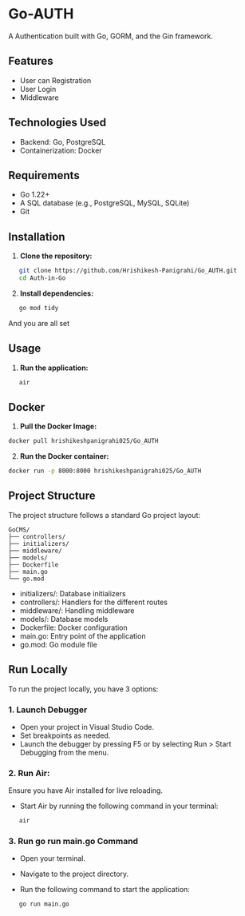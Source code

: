 # Go-AUTH
A Authentication built with Go, GORM, and the Gin framework.

## Features

- User can Registration
- User Login
- Middleware

## Technologies Used
- Backend: Go, PostgreSQL
- Containerization: Docker

## Requirements

- Go 1.22+
- A SQL database (e.g., PostgreSQL, MySQL, SQLite)
- Git

## Installation

1. **Clone the repository:**

```sh
   git clone https://github.com/Hrishikesh-Panigrahi/Go_AUTH.git
   cd Auth-in-Go
   ```

2. **Install dependencies:**

```sh
   go mod tidy
   ```

And you are all set

## Usage

1. **Run the application:**

```sh
   air
```

## Docker

1. **Pull the Docker Image:**
```sh
docker pull hrishikeshpanigrahi025/Go_AUTH
```

2. **Run the Docker container:**
```sh
docker run -p 8000:8000 hrishikeshpanigrahi025/Go_AUTH
```

## Project Structure
The project structure follows a standard Go project layout:

```
GoCMS/
├── controllers/
├── initializers/
├── middleware/
├── models/
├── Dockerfile
├── main.go
└── go.mod
```

- initializers/: Database initializers
- controllers/: Handlers for the different routes
- middleware/: Handling middleware   
- models/: Database models
- Dockerfile: Docker configuration
- main.go: Entry point of the application
- go.mod: Go module file

## Run Locally
To run the project locally, you have 3 options:

### 1. Launch Debugger
   - Open your project in Visual Studio Code.
   - Set breakpoints as needed.
   - Launch the debugger by pressing F5 or by selecting Run > Start Debugging from the menu.

### 2. Run Air:
   Ensure you have Air installed for live reloading.

   - Start Air by running the following command in your terminal:
```sh
   air
```

### 3. Run go run main.go Command
   - Open your terminal.

   - Navigate to the project directory.

   - Run the following command to start the application:
```sh
   go run main.go
```
